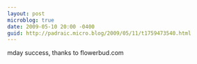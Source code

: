 ```yaml
---
layout: post
microblog: true
date: 2009-05-10 20:00 -0400
guid: http://padraic.micro.blog/2009/05/11/t1759473540.html
---
```

mday success, thanks to flowerbud.com
